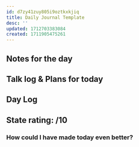```yaml
---
id: d7zy41zuy805i9oztkxkjiq
title: Daily Journal Template
desc: ''
updated: 1712703383084
created: 1711905475261
---
```



## Notes for the day



## Talk log & Plans for today
<!-- Fill out this section after morning talk -->



## Day Log
<!-- Fill out this section before going to sleep, reflecting on your day -->



## State rating: /10

### How could I have made today even better?


